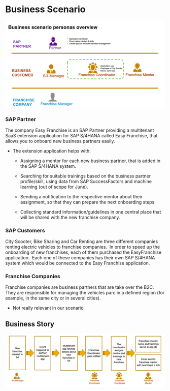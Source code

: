 # Business Scenario 
![Persona Overview](./images/EasyFranchise%20persona.png)


### SAP Partner ​

The company Easy Franchise is an SAP Partner providing a multitenant SaaS extension application for SAP S/4HANA called Easy Franchise, that allows you to onboard new business partners easily. ​

- The extension application helps with:​

    - Assigning a mentor for each new business partner, that is added in the SAP S/4HANA system.​

    - Searching for suitable trainings based on the business partner profile/skill, using data from SAP SuccessFactors and machine learning (out of scope for June).​

    - Sending a notification to the respective mentor about their assignment, so that they can prepare the next onboarding steps.​

    - Collecting standard information/guidelines in one central place that will be shared with the new franchise company.​

### SAP Customers​

City Scooter, Bike Sharing and Car Renting are three different companies renting electric vehicles to franchise companies. ​
In order to speed up the onboarding of new franchises, each of them purchased the EasyFranchise application. ​
Each one of these companies has their own SAP S/4HANA system which would be connected to the Easy Franchise application.

### Franchise Companies​

Franchise companies are business partners that are take over the B2C. They are responsible for managing the vehicles parc in a defined region (for example, in the same city or in several cities).

- Not really relevant in our scenario​

## Business Story

![Business Story](./images/Business%20Story.png)
